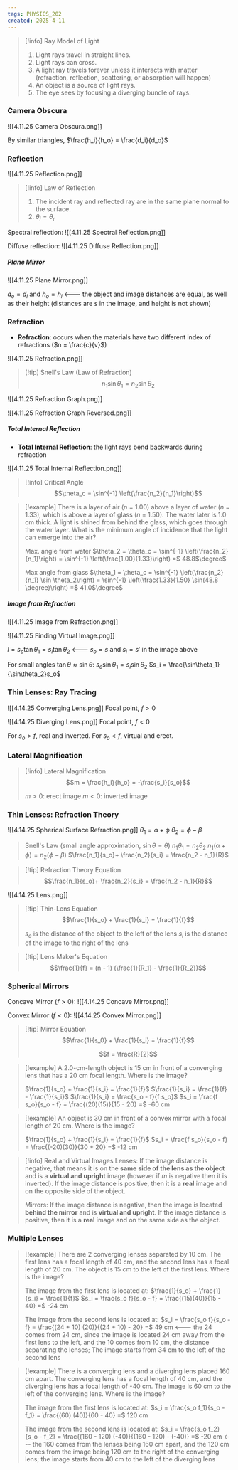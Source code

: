 ```yaml
---
tags: PHYSICS_202
created: 2025-4-11
---
```


> [!info] Ray Model of Light
> 1. Light rays travel in straight lines.
> 2. Light rays can cross.
> 3. A light ray travels forever unless it interacts with matter (refraction, reflection, scattering, or absorption will happen)
> 4. An object is a source of light rays.
> 5. The eye sees by focusing a diverging bundle of rays.

### Camera Obscura

![[4.11.25 Camera Obscura.png]]

By similar triangles,
$\frac{h_i}{h_o} = \frac{d_i}{d_o}$

### Reflection

![[4.11.25 Reflection.png]]

> [!info] Law of Reflection
> 1. The incident ray and reflected ray are in the same plane normal to the surface.
> 2. $\theta_i = \theta_r$

Spectral reflection:
![[4.11.25 Spectral Reflection.png]]

Diffuse reflection:
![[4.11.25 Diffuse Reflection.png]]

##### Plane Mirror

![[4.11.25 Plane Mirror.png]]

$d_o = d_i$ and $h_o = h_i$ <--- the object and image distances are equal, as well as their height (distances are $s$ in the image, and height is not shown)

### Refraction

- **Refraction**: occurs when the materials have two different index of refractions ($n = \frac{c}{v}$)

![[4.11.25 Refraction.png]]

> [!tip] Snell's Law (Law of Refraction)
> $$n_1 \sin\theta_1 = n_2 \sin\theta_2$$

![[4.11.25 Refraction Graph.png]]

![[4.11.25 Refraction Graph Reversed.png]]

##### Total Internal Reflection

- **Total Internal Reflection**: the light rays bend backwards during refraction

![[4.11.25 Total Internal Reflection.png]]

> [!info] Critical Angle
> $$\theta_c = \sin^{-1} \left(\frac{n_2}{n_1}\right)$$

> [!example]
> There is a layer of air ($n$ = 1.00) above a layer of water ($n$ = 1.33), which is above a layer of glass ($n$ = 1.50). The water later is 1.0 cm thick. A light is shined from behind the glass, which goes through the water layer. What is the minimum angle of incidence that the light can emerge into the air?
> 
> Max. angle from water
> $\theta_2 = \theta_c = \sin^{-1} \left(\frac{n_2}{n_1}\right) = \sin^{-1} \left(\frac{1.00}{1.33}\right) =$ 48.8$\degree$
> 
> Max angle from glass
> $\theta_1 = \theta_c = \sin^{-1} \left(\frac{n_2}{n_1} \sin \theta_2\right) = \sin^{-1} \left(\frac{1.33}{1.50} \sin(48.8 \degree)\right) =$ 41.0$\degree$

##### Image from Refraction

![[4.11.25 Image from Refraction.png]]

![[4.11.25 Finding Virtual Image.png]]

$l = s_o \tan \theta_1 = s_i \tan \theta_2$ <--- $s_o = s$ and $s_i = s'$ in the image above

For small angles $\tan\theta \approx \sin\theta$:
$s_o \sin\theta_1 = s_i \sin\theta_2$
$s_i = \frac{\sin\theta_1}{\sin\theta_2}s_o$

### Thin Lenses: Ray Tracing

![[4.14.25 Converging Lens.png]]
Focal point, $f > 0$

![[4.14.25 Diverging Lens.png]]
Focal point, $f < 0$

For $s_o > f$, real and inverted.
For $s_o < f$, virtual and erect.

### Lateral Magnification

> [!info] Lateral Magnification
> $$m = \frac{h_i}{h_o} = -\frac{s_i}{s_o}$$
> 
> $m > 0$: erect image
> $m < 0$: inverted image

### Thin Lenses: Refraction Theory

![[4.14.25 Spherical Surface Refraction.png]]
$\theta_1 = \alpha + \phi$
$\theta_2 = \phi - \beta$

> Snell's Law (small angle approximation, $\sin \theta = \theta$)
> $n_1 \theta_1 = n_2 \theta_2$
> $n_1 (\alpha + \phi) = n_2 (\phi - \beta)$
> $\frac{n_1}{s_o}+ \frac{n_2}{s_i} = \frac{n_2 - n_1}{R}$

> [!tip] Refraction Theory Equation
> $$\frac{n_1}{s_o}+ \frac{n_2}{s_i} = \frac{n_2 - n_1}{R}$$

![[4.14.25 Lens.png]]

> [!tip] Thin-Lens Equation
> $$\frac{1}{s_o} + \frac{1}{s_i} = \frac{1}{f}$$
> 
> $s_o$ is the distance of the object to the left of the lens
> $s_i$ is the distance of the image to the right of the lens

> [!tip] Lens Maker's Equation
> $$\frac{1}{f} = (n - 1) (\frac{1}{R_1} - \frac{1}{R_2})$$

### Spherical Mirrors

Concave Mirror ($f > 0$):
![[4.14.25 Concave Mirror.png]]

Convex Mirror ($f < 0$):
![[4.14.25 Convex Mirror.png]]

> [!tip] Mirror Equation
> $$\frac{1}{s_0} + \frac{1}{s_i} = \frac{1}{f}$$
> 
> $$f = \frac{R}{2}$$

> [!example]
> A 2.0-cm-length object is 15 cm in front of a converging lens that has a 20 cm focal length. Where is the image?
> 
> $\frac{1}{s_o} + \frac{1}{s_i} = \frac{1}{f}$
> $\frac{1}{s_i} = \frac{1}{f} - \frac{1}{s_i}$
> $\frac{1}{s_i} = \frac{s_o - f}{f s_o}$
> $s_i = \frac{f s_o}{s_o - f} = \frac{(20)(15)}{15 - 20} =$ -60 cm

> [!example]
> An object is 30 cm in front of a convex mirror with a focal length of 20 cm. Where is the image?
> 
> $\frac{1}{s_o} + \frac{1}{s_i} = \frac{1}{f}$
> $s_i = \frac{f s_o}{s_o - f} = \frac{(-20)(30)}{30 + 20} =$ -12 cm

> [!info] Real and Virtual Images
> Lenses: If the image distance is negative, that means it is on the **same side of the lens as the object** and is a **virtual and upright** image (however if $m$ is negative then it is inverted). If the image distance is positive, then it is a **real** image and on the opposite side of the object.
> 
> Mirrors: If the image distance is negative, then the image is located **behind the mirror** and is **virtual and upright**. If the image distance is positive, then it is a **real** image and on the same side as the object.

### Multiple Lenses

> [!example]
> There are 2 converging lenses separated by 10 cm. The first lens has a focal length of 40 cm, and the second lens has a focal length of 20 cm. The object is 15 cm to the left of the first lens. Where is the image?
> 
> The image from the first lens is located at:
> $\frac{1}{s_o} + \frac{1}{s_i} = \frac{1}{f}$
> $s_i = \frac{s_o f}{s_o - f} = \frac{(15)(40)}{15 - 40} =$ -24 cm
> 
> The image from the second lens is located at:
> $s_i = \frac{s_o f}{s_o - f} = \frac{(24 + 10) (20)}{(24 + 10) - 20} =$ 49 cm <--- the 24 comes from 24 cm, since the image is located 24 cm away from the first lens to the left, and the 10 comes from 10 cm, the distance separating the lenses; The image starts from 34 cm to the left of the second lens

> [!example]
> There is a converging lens and a diverging lens placed 160 cm apart. The converging lens has a focal length of 40 cm, and the diverging lens has a focal length of -40 cm. The image is 60 cm to the left of the converging lens. Where is the image?
> 
> The image from the first lens is located at:
> $s_i = \frac{s_o f_1}{s_o - f_1} = \frac{(60) (40)}{60 - 40} =$ 120 cm
> 
> The image from the second lens is located at:
> $s_i = \frac{s_o f_2}{s_o - f_2} = \frac{(160 - 120) (-40)}{(160 - 120) - (-40)} =$ -20 cm <--- the 160 comes from the lenses being 160 cm apart, and the 120 cm comes from the image being 120 cm to the right of the converging lens; the image starts from 40 cm to the left of the diverging lens